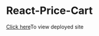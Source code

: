 # React-Price-Cart

[Click here](https://shashidhar-react-price-cart.netlify.app/)To view deployed site

